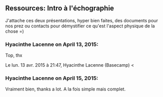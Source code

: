 ## Ressources: Intro à l'échographie



J'attache ces deux présentations, hyper bien faites, des documents pour nos
prez ou contacts pour démystifier ce qu'est l'aspect physique de la chose =)



### **Hyacinthe Lacenne** on April 13, 2015:



Top, thx  
  
Le lun. 13 avr. 2015 à 21:47, Hyacinthe Lacenne (Basecamp) &lt;



### **Hyacinthe Lacenne** on April 15, 2015:



Vraiment bien, thanks a lot. A la fois simple mais complet.



